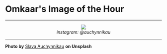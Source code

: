 # Omkaar's Image of the Hour

---

<div align="center">

<a href="https://unsplash.com/photos/lightning-streaks-across-the-dark-sky-3wnG56iHn2g">
  <img src="https://images.unsplash.com/photo-1749476244079-ec5d127a6de1?crop=entropy&cs=tinysrgb&fit=max&fm=jpg&ixid=M3w3NjA2Nzh8MHwxfHJhbmRvbXx8fHx8fHx8fDE3NTMxMTAwMDB8&ixlib=rb-4.1.0&q=80&w=1080" style="max-width:100%; height:auto;">
</a>

<br>
<i>instagram: @auchynnikau</i>

</div>

---

**Photo by** [Slava Auchynnikau](https://unsplash.com/@auchynnikau) **on Unsplash**
